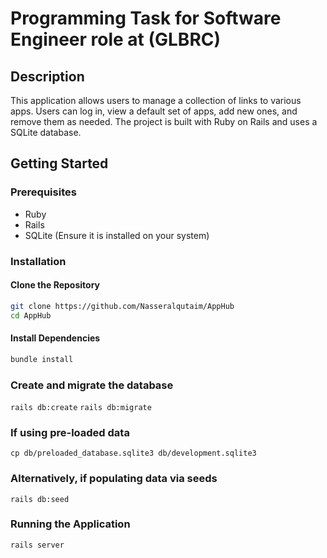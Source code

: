 # Programming Task for Software Engineer role at (GLBRC)

## Description
This application allows users to manage a collection of links to various apps. Users can log in, view a default set of apps, add new ones, and remove them as needed. The project is built with Ruby on Rails and uses a SQLite database.

## Getting Started

### Prerequisites
- Ruby
- Rails
- SQLite (Ensure it is installed on your system)

### Installation



#### Clone the Repository
```bash
git clone https://github.com/Nasseralqutaim/AppHub
cd AppHub
```
#### Install Dependencies
```bash
bundle install
```
### Create and migrate the database
```rails db:create```
```rails db:migrate```

### If using pre-loaded data
```cp db/preloaded_database.sqlite3 db/development.sqlite3```

### Alternatively, if populating data via seeds
```rails db:seed```


### Running the Application
```rails server```




